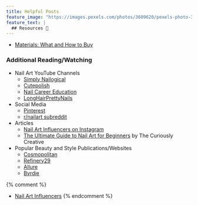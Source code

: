```yaml
---
title: Helpful Posts
feature_image: "https://images.pexels.com/photos/3609620/pexels-photo-3609620.jpeg?auto=compress&cs=tinysrgb&dpr=1&w=500"
feature_text: |
  ## Resources 🔗
---
```


- [Materials: What and How to Buy](_posts/2021-09-01-materials.md)

### Additional Reading/Watching

- Nail Art YouTube Channels
  - [Simply Nailogical](https://www.youtube.com/user/simplynailogical)
  - [Cutepolish](https://www.youtube.com/user/cutepolish)
  - [Nail Career Education](https://www.youtube.com/channel/UCTldDNXS4GeChcmwm55mXYQ)
  - [LongHairPrettyNails](https://www.youtube.com/user/00MarsReiko00)
- Social Media
  - [Pinterest](https://www.pinterest.com)
  - [r/nailart subreddit](https://www.reddit.com/r/NailArt/)
- Articles
  - [Nail Art Influencers on Instagram](https://www.allure.com/story/nail-art-instagram-accounts-to-follow)
  - [The Ultimate Guide to Nail Art for Beginners](https://www.thecuriouslycreative.com/nail-art-for-beginners/) by The Curiously Creative
- Popular Beauty and Style Publications/Websites
  - [Cosmopolitan](https://www.cosmopolitan.com)
  - [Refinery29](https://www.refinery29.com/en-us)
  - [Allure](https://www.allure.com/)
  - [Byrdie](https://www.byrdie.com/easy-nail-art-ideas-4775663)

{% comment %}
- [Nail Art Influencers](_posts/2021-09-08-influencers.md)
{% endcomment %}